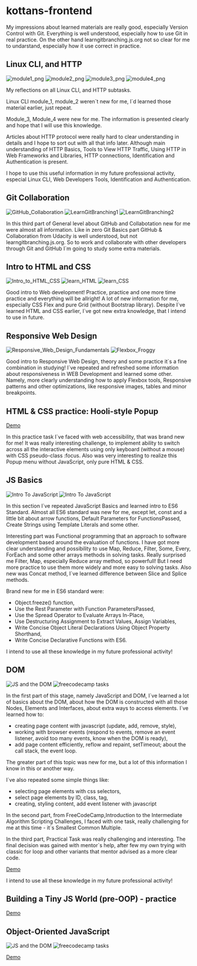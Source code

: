 # kottans-frontend

My impressions about learned materials are really good, especially Version Control with Git. 
Everything is well understood, especially how to use Git in real practice.
On the other hand learngitbranching.js.org not so clear for me to undarstand, especially how it use
correct in practice.

## Linux CLI, and HTTP

![module1_png](task_linux_cli/linux_module_1.png)
![module2_png](task_linux_cli/linux_module_2.png)
![module3_png](task_linux_cli/linux_module_3.png)
![module4_png](task_linux_cli/linux_module_4.png)

My reflections on all Linux CLI, and HTTP subtasks.

Linux CLI module_1, module_2 weren\`t new for me, I\`d learned those material earlier, just repeat.

Module_3, Module_4 were new for me. The information is presented clearly and hope that I will use this knowledge. 

Articles about HTTP protocol were really hard to clear understanding in details and I hope to sort out with all that info later. Although main 
understanding of HTTP Basics, Tools to View HTTP Traffic, Using HTTP in Web Frameworks and Libraries, HTTP connections, Identification and Authentication is present.

I hope to use this useful information in my future professional activity, especial Linux CLI, Web Developers Tools, Identification and Authentication.

## Git Collaboration

![GitHub_Collaboration](task_git_collaboration/gitHub_and_collaboration.png)
![LearnGitBranching1](task_git_collaboration/learngitbranching1.png)
![LearnGitBranching2](task_git_collaboration/learngitbranching2.png)

In this third part of General level about GitHub and Collabotation new for me were almost all information.
Like in zero Git Basics part GitHub & Collaboration from Udacity is well understood, but not learngitbranching.js.org.
So to work and collaborate with other developers through Git and GitHub I\`m going to study some extra materials.
 
## Intro to HTML and CSS

![Intro_to_HTML_CSS](task_html_css_intro/Intro_to_HTML_CSS.png)
![learn_HTML](task_html_css_intro/learn_html.png)
![learn_CSS](task_html_css_intro/learn_css.png)

Good intro to Web development! Practice, practice and one more time practice and everything will be allright!
A lot of new information for me, especially CSS Flex and pure Grid (without Bootstrap library). Despite I\`ve learned HTML and CSS earlier, I\`ve got new extra
knowledge, that I intend to use in future.

## Responsive Web Design

![Responsive_Web_Design_Fundamentals](task_responsive_web_design/responsive_web_design_fundamentals.png)
![Flexbox_Froggy](task_responsive_web_design/flexbox_froggy.png)

Good intro to Responsive Web Design, theory and some practice it\`s a fine combination in studying!
I\`ve repeated and refreshed some information about responsiveness in WEB Development and learned some other. Namely,
more clearly understanding how to apply Flexbox tools, Responsive patterns and other optimizations, like 
responsive images, tables and minor breakpoints.

## HTML & CSS practice: Hooli-style Popup

[Demo](https://andriizahumnyi.github.io/HTML-CSS-practice-Hooli-style-Popup/)

In this practice task I\`ve faced with web accessibility, that was brand new for me!
It was really interesting challenge, to implement ability to switch across all the interactive
elements using only keyboard (without a mouse) with CSS pseudo-class :focus.
Also was very interesting to realize this Popup menu without JavaScript, only pure HTML & CSS.

## JS Basics

![Intro To JavaScript](task_js_basics/Intro_to_JavaScript.png)
![Intro To JavaScript](task_js_basics/freeCodeCampBasicsJS.png)

In this section I\`ve repeated JavaScript Basics and learned intro to ES6 Standard. Almost all ES6 standard was new for me,
except let, const and a little bit about arrow functions, Default Parameters for FunctionsPassed, Create Strings using Template Literals and some other.

Interesting part was Functional programming that an approach to software development based around the evaluation of functions.
I have got more clear understanding and possibility to use Map, Reduce, Filter, Some, Every, ForEach and some other arrays methods in solving tasks.
Really surprised me Filter, Map, especially Reduce array method, so powerfull! But I need more practice to use them more widely and more easy to solving tasks.
Also new was Concat method, I`ve learned difference between Slice and Splice methods.

Brand new for me in ES6 standard were:
- Object.freeze() function,
- Use the Rest Parameter with Function ParametersPassed,
- Use the Spread Operator to Evaluate Arrays In-Place,
- Use Destructuring Assignment to Extract Values, Assign Variables,
- Write Concise Object Literal Declarations Using Object Property Shorthand,
- Write Concise Declarative Functions with ES6.

I intend to use all these knowledge in my future professional activity!

## DOM

![JS and the DOM](task_js_dom/JS_and_DOM.png)
![freecodecamp tasks](task_js_dom/freeCodeCampJS_DOM.png)

In the first part of this stage, namely JavaScript and DOM, I\`ve learned a lot of basics about the DOM, about how the DOM is constructed with all those Nodes, 
Elements and Interfaces, about extra ways to access elements. 
I\`ve learned how to:
- creating page content with javascript (update, add, remove, style),
- working with browser events (respond to events, remove an event listener, avoid too many events, know when the DOM is ready),
- add page content efficiently, reflow and repaint, setTimeout; about the call stack, the event loop.

The greater part of this topic was new for me, but a lot of this information I know in this or another way.

I\`ve also repeated some simple things like:
- selecting page elements with css selectors,
- select page elements by ID, class, tag,
- creating, styling content, add event listener with javascript

In the second part, from FreeCodeCamp,Introduction to the Intermediate Algorithm Scripting Challenges, 
I faced with one task, really challenging for me at this time - it\`s Smallest Common Multiple.

In the third part, Practical Task was really challenging and interesting. The final decision was gained with mentor\`s help, after few my own trying with classic for loop and other variants that mentor advised as a more clear code.

[Demo](https://andriizahumnyi.github.io/DOM---Practical-Task/)

I intend to use all these knowledge in my future professional activity!

## Building a Tiny JS World (pre-OOP) - practice

[Demo](https://github.com/AndriiZahumnyi/a-tiny-JS-world)

## Object-Oriented JavaScript

![JS and the DOM](task_js_oop/udacity_OOP_JS.png)
![freecodecamp tasks](task_js_oop/CodeWars.png)

[Demo](https://andriizahumnyi.github.io/frontend-nanodegree-arcade-game/)

